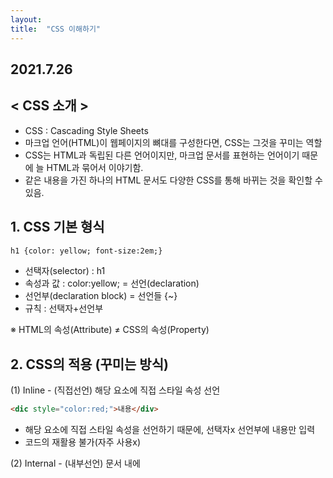 ```yaml
---
layout: 
title:  "CSS 이해하기"
---
```


## 2021.7.26


## **< CSS 소개 >**
- CSS : Cascading Style Sheets
- 마크업 언어(HTML)이 웹페이지의 뼈대를 구성한다면, CSS는 그것을 꾸미는 역할
- CSS는 HTML과 독립된 다른 언어이지만, 마크업 문서를 표현하는 언어이기 때문에 늘 HTML과 묶어서 이야기함.
- 같은 내용을 가진 하나의 HTML 문서도 다양한 CSS를 통해 바뀌는 것을 확인할 수 있음.

## 1. CSS 기본 형식
```html
h1 {color: yellow; font-size:2em;}
```
- 선택자(selector) : h1
- 속성과 값 : color:yellow;  = 선언(declaration)
- 선언부(declaration block) = 선언들 {~}
- 규칙 : 선택자+선언부

 ※ HTML의 속성(Attribute) ≠ CSS의 속성(Property)
 
 ## 2. CSS의 적용 (꾸미는 방식)
 
 (1) Inline - (직접선언) 해당 요소에 직접 스타일 속성 선언
 ```html
 <dic style="color:red;">내용</div>
 ```
 - 해당 요소에 직접 스타일 속성을 선언하기 때문에, 선택자x 선언부에 내용만 입력
 - 코드의 재활용 불가(자주 사용x)
 
 (2) Internal - (내부선언) 문서 내에 <style> 요소로 속성 적용
 ```html
 <style> div {color:red;} </style>
 ```
 - 문서의 <head>에 <style>요소를 선언하여 모든 <div>에 같은 스타일 규칙 적용
 - 하지만, 페이지가 많고 스타일 규칙 내용이 많아 모든 페이지마다 저마다의 규칙을 선언하기는 쉽지 않음.
  
 (3) External - (외부선언) 외부 스타일 시트 파일 연결
 ```html
 div {color:red;}  /*외부 스타일 시트 파일*/
 <link rel="stylesheet" href="css/style.css"
 ```
 - 외부 스타일 시트란, 스타일 규칙들을 별도의 외부 파일에 담아 넣은 것. (확장자 .css)
 - 외부 스타일 시트 방식이면, 많은 페이지가 있더라도 이 한 줄로 모든 페이지에 같은 스타일 적용 가능.
 - rel 속성 : 연결되는 파일이 문서와 어떤 관계인지를 명시하는 속성으로, CSS파일은 'stylesheet'라고 적어야 함.
 
 (4) Import - (불러오기) 
```html
@import url("css/style.css");
 ```
 - 스타일 시트 내에 다른 스타일 시트 파일을 불러오는 방식
 - <style> 내부 상단이나 외부 스타일 시트 파일 상단에 선언하는데 거의 사용x


1. CSS 문법 - 기본 선택자 (요소, 태그) - '*'
```html
h1 {color: yellow;}
* {color: yellow;}
h1,h2,h3,h4,h5,h6 {color: yellow; font-size:2em;}
```
- 선택자 부분에 들어가는 것에 따라 요소 선택자, 태그선택자라고도 불림.
- 전체 선택자, *(별표, asterisk)를 통해 문서 내에 있는 모든 요소를 선택할 수 있어 매우 편리하지만, 성능이 좋지 않아 사용을 지양함.
- 선택자끼리, 선언끼리 그룹화 가능.

1-2. CSS 문법 - class 선택자 - '.'
```html
.foo {font-size: 30px;}
.bar {color: blue;}

<p class="foo">내용</p>
<p class ="foo bar">내용</p>
```
- 기본 선택자만 쓰면 같은 요소끼리는 같은 스타일 규칙이 적용되는 단점이 있음.
- 이에, 요소에 구애받지 않고 스타일을 적용하는 가장 일반적인 방법이 class 선택자.
- HTML의 요소에 class 속성을 추가하여(여러개 가능) CSS에서 그 속성 값(foo)을 선택자를 지정.
- 클래스 선택자를 쓸 때는, 맨 앞에 .(마침표)를 찍어야 함.

1-3. CSS 문법 - id 선택자 - '#'
```html
#bar {background-color: yellow;}

<p id="bar">내용</p>
```
- class 선택자와 비슷하며, class 속성 대신 id 속성을 쓰면 됨.
- class 선택자와의 가장 큰 차이점은, class와 달리 id는 문서 내에서 유일해야한다는 점임.
- 즉, id 선택자로 규칙을 적용할 수 있는 요소는 단 하나뿐.






